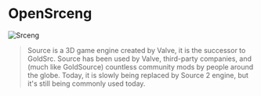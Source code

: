 # OpenSrceng

![Srceng](https://avatars.githubusercontent.com/u/126583517)

> Source is a 3D game engine created by Valve, it is the successor to  GoldSrc. Source has been used by Valve, third-party companies, and (much like GoldSource) countless community mods by people around the globe. Today, it is slowly being replaced by  Source 2 engine, but it's still being commonly used today.

